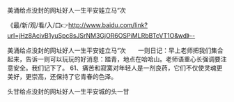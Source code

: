 美涌给点没封的网址好人一生平安娃立马“次

《最/新/观/看/入/口👉http://www.baidu.com/link?url=jHz8AcivB1yuSpc8sJSrNM3GjOR6OSPiMLRbBTcVT1O&wd》--

美涌给点没封的网址好人一生平安娃立马“次　　一则日记：早上老师把我们集合起来，告诉一则可以玩玩的好消息：踏青，地点在哈哈山。老师语重心长强调要注意安全。我们记下了。
	61、痛苦和寂寞对年轻人是一剂良药，它们不仅使灵魂更美好，更崇高，还保持了它青春的色泽。





头甘给点没封的网址好人一生平安城的头一甘
